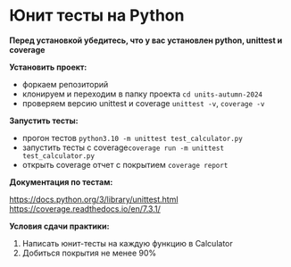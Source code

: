 # Юнит тесты на Python

**Перед установкой убедитесь, что у вас установлен python, unittest и coverage**

**Установить проект:**

- форкаем репозиторий
- клонируем и переходим в папку проекта `cd units-autumn-2024`
- проверяем версию unittest и coverage `unittest -v`, `coverage -v`

**Запустить тесты:**

- прогон тестов `python3.10 -m unittest test_calculator.py`
- запустить тесты с coverage`coverage run -m unittest test_calculator.py`
- открыть coverage отчет с покрытием `coverage report`

**Документация по тестам:**

https://docs.python.org/3/library/unittest.html
https://coverage.readthedocs.io/en/7.3.1/

**Условия сдачи практики:**

1. Написать юнит-тесты на каждую функцию в Calculator
2. Добиться покрытия не менее 90%
